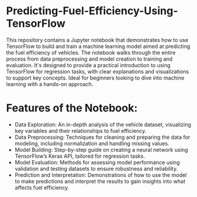 # Predicting-Fuel-Efficiency-Using-TensorFlow
This repository contains a Jupyter notebook that demonstrates how to use TensorFlow to build and train a machine learning model aimed at predicting the fuel efficiency of vehicles. The notebook walks through the entire process from data preprocessing and model creation to training and evaluation. It's designed to provide a practical introduction to using TensorFlow for regression tasks, with clear explanations and visualizations to support key concepts. Ideal for beginners looking to dive into machine learning with a hands-on approach.

# Features of the Notebook:
- Data Exploration: An in-depth analysis of the vehicle dataset, visualizing key variables and their relationships to fuel efficiency.
- Data Preprocessing: Techniques for cleaning and preparing the data for modeling, including normalization and handling missing values.
- Model Building: Step-by-step guide on creating a neural network using TensorFlow’s Keras API, tailored for regression tasks.
- Model Evaluation: Methods for assessing model performance using validation and testing datasets to ensure robustness and reliability.
- Prediction and Interpretation: Demonstrations of how to use the model to make predictions and interpret the results to gain insights into what affects fuel efficiency.


